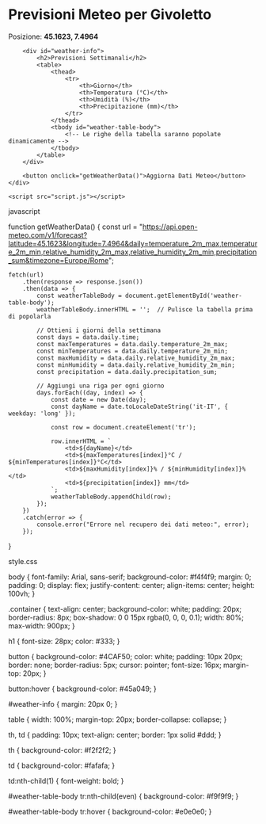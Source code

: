 
<!DOCTYPE html>
<html lang="it">
<head>
    <meta charset="UTF-8">
    <meta name="viewport" content="width=device-width, initial-scale=1.0">
    <title>Previsioni Meteo - Givoletto</title>
    <link rel="stylesheet" href="styles.css">
</head>
<body>
    <div class="container">
        <h1>Previsioni Meteo per Givoletto</h1>
        <p>Posizione: <strong>45.1623, 7.4964</strong></p>
        
        <div id="weather-info">
            <h2>Previsioni Settimanali</h2>
            <table>
                <thead>
                    <tr>
                        <th>Giorno</th>
                        <th>Temperatura (°C)</th>
                        <th>Umidità (%)</th>
                        <th>Precipitazione (mm)</th>
                    </tr>
                </thead>
                <tbody id="weather-table-body">
                    <!-- Le righe della tabella saranno popolate dinamicamente -->
                </tbody>
            </table>
        </div>
        
        <button onclick="getWeatherData()">Aggiorna Dati Meteo</button>
    </div>

    <script src="script.js"></script>
</body>
</html>


javascript

function getWeatherData() {
    const url = "https://api.open-meteo.com/v1/forecast?latitude=45.1623&longitude=7.4964&daily=temperature_2m_max,temperature_2m_min,relative_humidity_2m_max,relative_humidity_2m_min,precipitation_sum&timezone=Europe/Rome";

    fetch(url)
        .then(response => response.json())
        .then(data => {
            const weatherTableBody = document.getElementById('weather-table-body');
            weatherTableBody.innerHTML = '';  // Pulisce la tabella prima di popolarla

            // Ottieni i giorni della settimana
            const days = data.daily.time;
            const maxTemperatures = data.daily.temperature_2m_max;
            const minTemperatures = data.daily.temperature_2m_min;
            const maxHumidity = data.daily.relative_humidity_2m_max;
            const minHumidity = data.daily.relative_humidity_2m_min;
            const precipitation = data.daily.precipitation_sum;

            // Aggiungi una riga per ogni giorno
            days.forEach((day, index) => {
                const date = new Date(day);
                const dayName = date.toLocaleDateString('it-IT', { weekday: 'long' });

                const row = document.createElement('tr');

                row.innerHTML = `
                    <td>${dayName}</td>
                    <td>${maxTemperatures[index]}°C / ${minTemperatures[index]}°C</td>
                    <td>${maxHumidity[index]}% / ${minHumidity[index]}%</td>
                    <td>${precipitation[index]} mm</td>
                `;
                weatherTableBody.appendChild(row);
            });
        })
        .catch(error => {
            console.error("Errore nel recupero dei dati meteo:", error);
        });
}



style.css

body {
    font-family: Arial, sans-serif;
    background-color: #f4f4f9;
    margin: 0;
    padding: 0;
    display: flex;
    justify-content: center;
    align-items: center;
    height: 100vh;
}

.container {
    text-align: center;
    background-color: white;
    padding: 20px;
    border-radius: 8px;
    box-shadow: 0 0 15px rgba(0, 0, 0, 0.1);
    width: 80%;
    max-width: 900px;
}

h1 {
    font-size: 28px;
    color: #333;
}

button {
    background-color: #4CAF50;
    color: white;
    padding: 10px 20px;
    border: none;
    border-radius: 5px;
    cursor: pointer;
    font-size: 16px;
    margin-top: 20px;
}

button:hover {
    background-color: #45a049;
}

#weather-info {
    margin: 20px 0;
}

table {
    width: 100%;
    margin-top: 20px;
    border-collapse: collapse;
}

th, td {
    padding: 10px;
    text-align: center;
    border: 1px solid #ddd;
}

th {
    background-color: #f2f2f2;
}

td {
    background-color: #fafafa;
}

td:nth-child(1) {
    font-weight: bold;
}

#weather-table-body tr:nth-child(even) {
    background-color: #f9f9f9;
}

#weather-table-body tr:hover {
    background-color: #e0e0e0;
}

